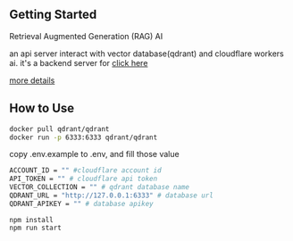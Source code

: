 ## Getting Started
Retrieval Augmented Generation (RAG) AI

an api server interact with vector database(qdrant) and cloudflare workers ai.
it's a backend server for [click here](https://github.com/Sobev/compre-lamp)

[more details](https://github.com/Sobev/compre-lamp)

## How to Use

```bash
docker pull qdrant/qdrant
docker run -p 6333:6333 qdrant/qdrant
```

copy .env.example to .env, and fill those value

```bash
ACCOUNT_ID = "" #cloudflare account id
API_TOKEN = "" # cloudflare api token
VECTOR_COLLECTION = "" # qdrant database name
QDRANT_URL = "http://127.0.0.1:6333" # database url
QDRANT_APIKEY = "" # database apikey
```

```
npm install
npm run start
```